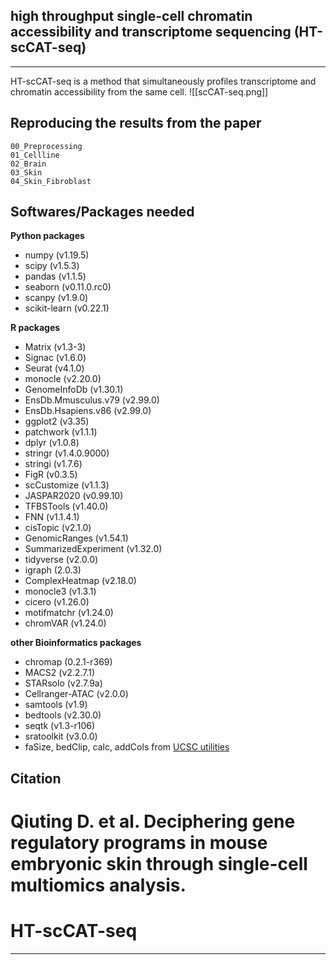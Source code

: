 ## high throughput single-cell chromatin accessibility and transcriptome sequencing (HT-scCAT-seq)
---
HT-scCAT-seq is a method that simultaneously profiles transcriptome and chromatin accessibility from the same cell.
![[scCAT-seq.png]]


## Reproducing the results from the paper

```
00_Preprocessing
01_Cellline
02_Brain
03_Skin
04_Skin_Fibroblast
```

## Softwares/Packages needed
**Python packages**
- numpy (v1.19.5)
- scipy (v1.5.3)
- pandas (v1.1.5)
- seaborn (v0.11.0.rc0)
- scanpy (v1.9.0)
- scikit-learn (v0.22.1)

**R packages**
- Matrix (v1.3-3)
- Signac (v1.6.0)
- Seurat (v4.1.0)
- monocle (v2.20.0)
- GenomeInfoDb (v1.30.1)
- EnsDb.Mmusculus.v79 (v2.99.0)
- EnsDb.Hsapiens.v86 (v2.99.0)
- ggplot2 (v3.35)
- patchwork (v1.1.1)
- dplyr (v1.0.8)
- stringr (v1.4.0.9000)
- stringi (v1.7.6)
- FigR (v0.3.5)
- scCustomize (v1.1.3)
- JASPAR2020 (v0.99.10)
- TFBSTools (v1.40.0)
- FNN (v1.1.4.1)
- cisTopic (v2.1.0)
- GenomicRanges (v1.54.1)
- SummarizedExperiment (v1.32.0)
- tidyverse (v2.0.0)
- igraph (2.0.3)
- ComplexHeatmap (v2.18.0)
- monocle3 (v1.3.1)
- cicero (v1.26.0)
- motifmatchr (v1.24.0)
- chromVAR (v1.24.0)

**other Bioinformatics packages**
- chromap (0.2.1-r369)
- MACS2 (v2.2.7.1)
- STARsolo (v2.7.9a)
- Cellranger-ATAC (v2.0.0)
- samtools (v1.9)
- bedtools (v2.30.0)
- seqtk (v1.3-r106)
- sratoolkit (v3.0.0)
- faSize, bedClip, calc, addCols from [UCSC utilities](http://hgdownload.soe.ucsc.edu/admin/exe/)
## Citation
Qiuting D. et al. Deciphering gene regulatory programs in mouse embryonic skin through single-cell multiomics analysis. 
=======
# HT-scCAT-seq
---
